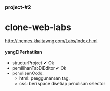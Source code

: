 ### project-#2

# clone-web-labs

http://themes.khaitawng.com/Labs/index.html


#### yangDiPerhatikan
* structurProject ✔︎ Ok
* pemilihanTabDiEditor ✔︎ Ok
* penulisanCode: 
  - html: penggunanaan tag,
  - css: beri space disetiap penulisan selector
